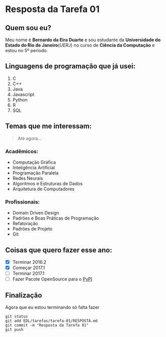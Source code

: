 # Resposta da Tarefa 01

## Quem sou eu?

Meu nome é __Bernardo da Eira Duarte__ e sou estudante da __Universidade do Estado do Rio de Janeiro__(_UERJ_) no curso de __Ciência da Computação__ e estou no 5º período.

## Linguagens de programação que já usei:

1. C
2. C++
3. Java
4. Javascript
5. Python
6. R
7. SQL

## Temas que me interessam:
> Até agora...

### Acadêmicos:

- Computação Gráfica
- Inteligência Artificial
- Programação Paralela
- Redes Neurais
- Algoritmos e Estruturas de Dados
- Arquitetura de Computadores

### Profissionais:

- Domain Driven Design
- Padrões e Boas Práticas de Programação
- Refatoração
- Padrões de Projeto
- Git

## Coisas que quero fazer esse ano:

- [x] Terminar 2016.2
- [x] Começar 2017.1
- [ ] Terminar 2017.1
- [ ] Fazer Pacote OpenSource para o [PyPI](https://pypi.python.org/pypi)

## Finalização

Agora que eu estou terminando só falta fazer

```
git status
git add EDL/tarefas/tarefa-01/RESPOSTA.md
git commit -m "Resposta da Tarefa 01"
git push
```
